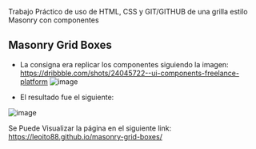 Trabajo Práctico de uso de HTML, CSS y GIT/GITHUB de una grilla estilo Masonry con componentes

## Masonry Grid Boxes

- La consigna era replicar los componentes siguiendo la imagen:
https://dribbble.com/shots/24045722--ui-components-freelance-platform
![image](https://github.com/leoito88/masonry-grid-boxes/assets/59623841/3825cdb1-3a0b-4e8c-9cd4-6b00f65d151a)

- El resultado fue el siguiente:

![image](https://github.com/leoito88/masonry-grid-boxes/assets/59623841/ae22d046-c18f-4ce1-b0e7-1ea3a6b87f8f)


Se Puede Visualizar la página en el siguiente link:
https://leoito88.github.io/masonry-grid-boxes/
